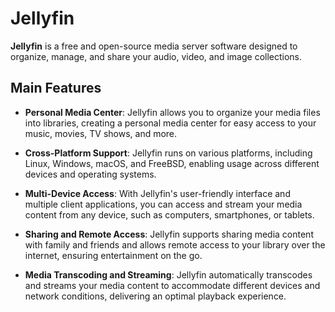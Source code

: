 # Jellyfin

**Jellyfin** is a free and open-source media server software designed to organize, manage, and share your audio, video, and image collections.

## Main Features

- **Personal Media Center**: Jellyfin allows you to organize your media files into libraries, creating a personal media center for easy access to your music, movies, TV shows, and more.

- **Cross-Platform Support**: Jellyfin runs on various platforms, including Linux, Windows, macOS, and FreeBSD, enabling usage across different devices and operating systems.

- **Multi-Device Access**: With Jellyfin's user-friendly interface and multiple client applications, you can access and stream your media content from any device, such as computers, smartphones, or tablets.

- **Sharing and Remote Access**: Jellyfin supports sharing media content with family and friends and allows remote access to your library over the internet, ensuring entertainment on the go.

- **Media Transcoding and Streaming**: Jellyfin automatically transcodes and streams your media content to accommodate different devices and network conditions, delivering an optimal playback experience.